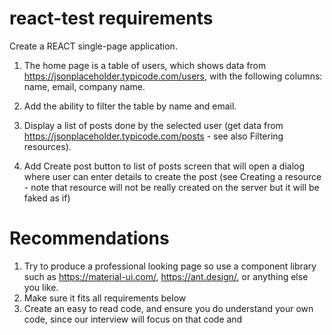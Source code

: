 # react-test requirements

Create a REACT single-page application.

1. The home page is a table of users, which shows data from https://jsonplaceholder.typicode.com/users, with the following columns: name, email, company name. 
2. Add the ability to filter the table by name and email.

3. Display a list of posts done by the selected user (get data from https://jsonplaceholder.typicode.com/posts - see also Filtering resources). 

4. Add Create post button to list of posts screen that will open a dialog where user can enter details to create the post (see Creating a resource - note that resource will not be really created on the server but it will be faked as if)

# Recommendations
1. Try to produce a professional looking page so use a component library such as  https://material-ui.com/, https://ant.design/, or anything else you like.
2. Make sure it fits all requirements below 
3. Create an easy to read code, and ensure you do understand your own code, since our interview will focus on that code and 

